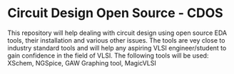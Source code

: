 # Circuit Design Open Source - CDOS
This repository will help dealing with circuit design using open source EDA tools, their installation and various other issues. The tools are vey close to industry standard tools and will help any aspiring VLSI engineer/student to gain confidence in the field of VLSI. The following tools will be used: XSchem, NGSpice, GAW Graphing tool, MagicVLSI
